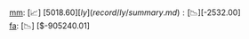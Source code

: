 [mm](record/mm/summary.md): [📈] [$5018.60]  
[ly](record/ly/summary.md): [📉] [$-2532.00]  
[fa](record/fa/summary.md): [📉] [$-905240.01]  
